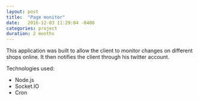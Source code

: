 ```yaml
---
layout: post
title:  "Page monitor"
date:   2016-12-03 11:29:04 -0400
categories: project
duration: 2 months
---
```


This application was built to allow the client to monitor changes on different shops online. It then notifies the client through his twitter account.

Technologies used:

- Node.js
- Socket.IO
- Cron
